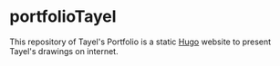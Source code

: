 # portfolioTayel

This repository of Tayel's Portfolio is a static [Hugo](https://gohugo.io/) website to present Tayel's drawings on internet.
